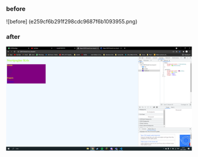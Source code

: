 ### before

![before] (e259cf6b291f298cdc9687f6b1093955.png)

### after

![after](fcdde3e6ae4ba79e33132a7e6528ca2e.png)